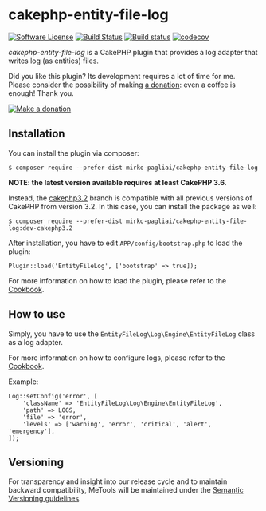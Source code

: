 # cakephp-entity-file-log

[![Software License](https://img.shields.io/badge/license-MIT-brightgreen.svg?style=flat-square)](LICENSE.txt)
[![Build Status](https://travis-ci.org/mirko-pagliai/cakephp-entity-file-log.svg?branch=master)](https://travis-ci.org/mirko-pagliai/cakephp-entity-file-log)
[![Build status](https://ci.appveyor.com/api/projects/status/rxadqjs0blb906jq?svg=true)](https://ci.appveyor.com/project/mirko-pagliai/cakephp-entity-file-log)
[![codecov](https://codecov.io/gh/mirko-pagliai/cakephp-entity-file-log/branch/master/graph/badge.svg)](https://codecov.io/gh/mirko-pagliai/cakephp-entity-file-log)

*cakephp-entity-file-log* is a CakePHP plugin that provides a log adapter that writes log (as entities) files.

Did you like this plugin? Its development requires a lot of time for me.  
Please consider the possibility of making [a donation](//paypal.me/mirkopagliai): even a coffee is enough! Thank you.

[![Make a donation](https://www.paypalobjects.com/webstatic/mktg/logo-center/logo_paypal_carte.jpg)](//paypal.me/mirkopagliai)

## Installation
You can install the plugin via composer:

    $ composer require --prefer-dist mirko-pagliai/cakephp-entity-file-log

**NOTE: the latest version available requires at least CakePHP 3.6**.

Instead, the [cakephp3.2](//github.com/mirko-pagliai/cakephp-entity-file-log/tree/cakephp3.2)
branch is compatible with all previous versions of CakePHP from version 3.2. 
In this case, you can install the package as well:

    $ composer require --prefer-dist mirko-pagliai/cakephp-entity-file-log:dev-cakephp3.2

After installation, you have to edit `APP/config/bootstrap.php` to load the plugin:

    Plugin::load('EntityFileLog', ['bootstrap' => true]);

For more information on how to load the plugin, please refer to the 
[Cookbook](https://book.cakephp.org/3.0/en/core-libraries/logging.html#logging-configuration).

## How to use
Simply, you have to use the `EntityFileLog\Log\Engine\EntityFileLog` class as a log adapter.

For more information on how to configure logs, please refer to the 
[Cookbook](http://book.cakephp.org/3.0/en/plugins.html#loading-a-plugin).

Example:

    Log::setConfig('error', [
        'className' => 'EntityFileLog\Log\Engine\EntityFileLog',
        'path' => LOGS,
        'file' => 'error',
        'levels' => ['warning', 'error', 'critical', 'alert', 'emergency'],
    ]);

## Versioning
For transparency and insight into our release cycle and to maintain backward compatibility, 
MeTools will be maintained under the [Semantic Versioning guidelines](http://semver.org).
